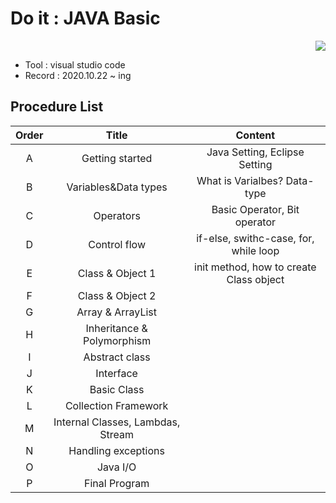 # Do it : JAVA Basic

<div align="right">
<a href="https://hits.seeyoufarm.com"/><img src="https://hits.seeyoufarm.com/api/count/incr/badge.svg?url=https://github.com/eona1301/Doit_JAVA_Basic"/></a>
</div>

- Tool : visual studio code
- Record : 2020.10.22 ~ ing

## Procedure List

| Order |               Title               |                 Content                 |
| :---: | :-------------------------------: | :-------------------------------------: |
|   A   |          Getting started          |      Java Setting, Eclipse Setting      |
|   B   |       Variables&Data types        |      What is Varialbes? Data-type       |
|   C   |             Operators             |      Basic Operator, Bit operator       |
|   D   |           Control flow            |  if-else, swithc-case, for, while loop  |
|   E   |         Class & Object 1          | init method, how to create Class object |
|   F   |         Class & Object 2          |                                         |
|   G   |         Array & ArrayList         |                                         |
|   H   |    Inheritance & Polymorphism     |                                         |
|   I   |          Abstract class           |                                         |
|   J   |             Interface             |                                         |
|   K   |            Basic Class            |                                         |
|   L   |       Collection Framework        |                                         |
|   M   | Internal Classes, Lambdas, Stream |                                         |
|   N   |        Handling exceptions        |                                         |
|   O   |             Java I/O              |                                         |
|   P    |           Final Program           |                                         |
